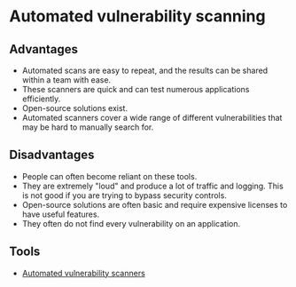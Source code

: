 # Automated vulnerability scanning

## Advantages

* Automated scans are easy to repeat, and the results can be shared within a team with ease.
* These scanners are quick and can test numerous applications efficiently.
* Open-source solutions exist.
* Automated scanners cover a wide range of different vulnerabilities that may be hard to manually search for.

## Disadvantages

* People can often become reliant on these tools.
* They are extremely "loud" and produce a lot of traffic and logging. This is not good if you are trying to bypass security controls.
* Open-source solutions are often basic and require expensive licenses to have useful features.
* They often do not find every vulnerability on an application.

## Tools

* [Automated vulnerability scanners](red-testlab:docs/enum/automated)
